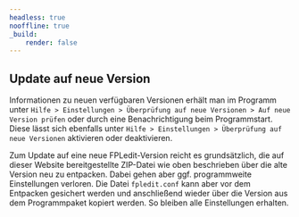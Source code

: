 ```yaml
---
headless: true
nooffline: true
_build:
    render: false
---
```


## Update auf neue Version

Informationen zu neuen verfügbaren Versionen erhält man im Programm unter `Hilfe > Einstellungen > Überprüfung auf neue Versionen > Auf neue Version prüfen` oder durch eine Benachrichtigung beim Programmstart. Diese lässt sich ebenfalls unter `Hilfe > Einstellungen > Überprüfung auf neue Versionen` aktivieren oder deaktivieren.

Zum Update auf eine neue FPLedit-Version reicht es grundsätzlich, die auf dieser Website bereitgestellte ZIP-Datei wie oben beschrieben über die alte Version neu zu entpacken. Dabei gehen aber ggf. programmweite Einstellungen verloren. Die Datei `fpledit.conf` kann aber vor dem Entpacken gesichert werden und anschließend wieder über die Version aus dem Programmpaket kopiert werden. So bleiben alle Einstellungen erhalten.
